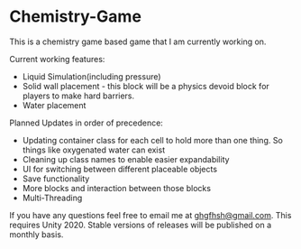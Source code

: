 # Chemistry-Game
 
This is a chemistry game based game that I am currently working on. 

Current working features: 
* Liquid Simulation(including pressure)
* Solid wall placement - this block will be a physics devoid block for players to make hard barriers. 
* Water placement

Planned Updates in order of precedence:
* Updating container class for each cell to hold more than one thing. So things like oxygenated water can exist
* Cleaning up class names to enable easier expandability
* UI for switching between different placeable objects
* Save functionality
* More blocks and interaction between those blocks
* Multi-Threading

If you have any questions feel free to email me at ghgfhsh@gmail.com. This requires Unity 2020. Stable versions of releases will be published on a monthly basis. 
